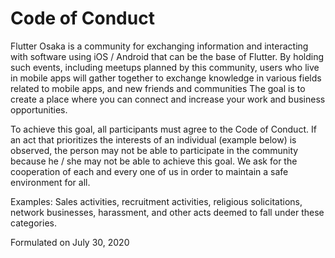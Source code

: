 # Code of Conduct

Flutter Osaka is a community for exchanging information and interacting with software using iOS / Android that can be the base of Flutter. By holding such events, including meetups planned by this community, users who live in mobile apps will gather together to exchange knowledge in various fields related to mobile apps, and new friends and communities The goal is to create a place where you can connect and increase your work and business opportunities.

To achieve this goal, all participants must agree to the Code of Conduct. If an act that prioritizes the interests of an individual (example below) is observed, the person may not be able to participate in the community because he / she may not be able to achieve this goal. We ask for the cooperation of each and every one of us in order to maintain a safe environment for all.

Examples: Sales activities, recruitment activities, religious solicitations, network businesses, harassment, and other acts deemed to fall under these categories.

Formulated on July 30, 2020
